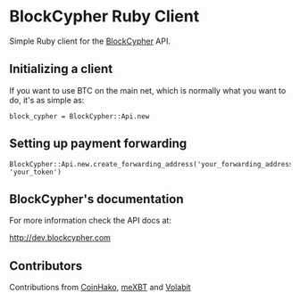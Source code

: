 # BlockCypher Ruby Client

Simple Ruby client for the [BlockCypher](http://www.blockcypher.com) API.

## Initializing a client

If you want to use BTC on the main net, which is normally what you want to do, it's as simple as:

    block_cypher = BlockCypher::Api.new

## Setting up payment forwarding

    BlockCypher::Api.new.create_forwarding_address('your_forwarding_address', 'your_token')

## BlockCypher's documentation

For more information check the API docs at:

http://dev.blockcypher.com

## Contributors

Contributions from [CoinHako](http://www.coinhako.com), [meXBT](https://mexbt.com) and [Volabit](https://www.volabit.com)
